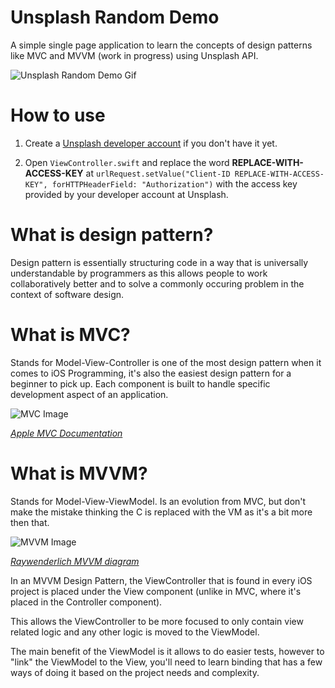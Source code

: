 # Unsplash Random Demo

A simple single page application to learn the concepts of design patterns like MVC and MVVM (work in progress) using Unsplash API.

![Unsplash Random Demo Gif](https://res.cloudinary.com/omar2017/image/upload/v1599185499/Screen_Recording_2020-09-04_at_10.03.47.2020-09-04_10_10_09_k09c3b.gif)

# How to use

1. Create a [Unsplash developer account](https://unsplash.com/developers) if you don't have it yet.

2. Open `ViewController.swift` and replace the word **REPLACE-WITH-ACCESS-KEY** at `urlRequest.setValue("Client-ID REPLACE-WITH-ACCESS-KEY", forHTTPHeaderField: "Authorization")` with the access key provided by your developer account at Unsplash.

# What is design pattern?

Design pattern is essentially structuring code in a way that is universally understandable by programmers as this allows people to work collaboratively better and to solve a commonly occuring problem in the context of software design.

# What is MVC?

Stands for Model-View-Controller is one of the most design pattern when it comes to iOS Programming, it's also the easiest design pattern for a beginner to pick up. Each component is built to handle specific development aspect of an application.

![MVC Image](https://developer.apple.com/library/archive/documentation/General/Conceptual/DevPedia-CocoaCore/Art/model_view_controller_2x.png)

*[Apple MVC Documentation](https://developer.apple.com/library/archive/documentation/General/Conceptual/DevPedia-CocoaCore/MVC.html)*

# What is MVVM?

Stands for Model-View-ViewModel. Is an evolution from MVC, but don't make the mistake thinking the C is replaced with the VM as it's a bit more then that.

![MVVM Image](https://koenig-media.raywenderlich.com/uploads/2019/12/MVVM-Diagram.png)

*[Raywenderlich MVVM diagram](https://www.raywenderlich.com/6733535-ios-mvvm-tutorial-refactoring-from-mvc)*

In an MVVM Design Pattern, the ViewController that is found in every iOS project is placed under the View component (unlike in MVC, where it's placed in the Controller component).

This allows the ViewController to be more focused to only contain view related logic and any other logic is moved to the ViewModel.

The main benefit of the ViewModel is it allows to do easier tests, however to "link" the ViewModel to the View, you'll need to learn binding that has a few ways of doing it based on the project needs and complexity.
